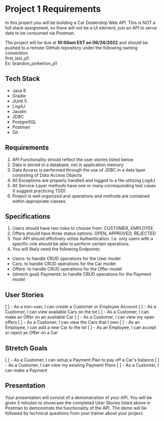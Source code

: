 # Project 1 Requirements

In this project you will be building a Car Dealership Web API. This is NOT a full stack assignment, so there will not be a UI element, just an API to serve data to be consumed via Postman.

The project will be due at **10:00am EST on 06/24/2022** and should be pushed to a remote GitHub repository under the following naming convention: 
<br> first_last_p1. 
<br> Ex: brandon_pinkerton_p1

## Tech Stack
- Java 8
- Gradle
- JUnit 5
- Log4J
- Javalin
- JDBC
- PostgreSQL
- Postman
- Git

## Requirements
1. API Functionality should reflect the user stories listed below
2. Data is stored in a database, not in application memory
3. Data Access is performed through the use of JDBC in a data layer consisting of Data Access Objects
4. All Exceptions are properly handled and logged to a file utilizing Log4J
5. All Service-Layer methods have one or many corresponding test cases (I suggest practicing TDD)
6. Project is well organized and operations and methods are contained within appropriate classes.

## Specifications
1. Users should have two roles to choose from: CUSTOMER, EMPLOYEE
2. Offers should have three status options: OPEN, APPROVED, REJECTED
3. Your API should effictively utilize Authentication. I.e. only users with a specific role should be able to perform certain operations.
4. You will likely need the following Endpoints:
- Users: to handle CRUD operations for the User model
- Cars: to handle CRUD operations for the Car model
- Offers: to handle CRUD operations for the Offer model
- (stretch goal) Payments: to handle CRUD operations for the Payment model

## User Stories
[ ] - As a non-user, I can create a Customer or Employee Account
[ ] - As a Customer, I can view available Cars on the lot
[ ] - As a Customer, I can make an Offer on an available Car
[ ] - As a Customer, I can view my open offers
[ ] - As a Customer, I can view the Cars that I own
[ ] - As an Employee, I can add a new Car to the lot
[ ] - As an Employee, I can accept or reject an Offer on a Car

## Stretch Goals
[ ] - As a Customer, I can setup a Payment Plan to pay off a Car's balance
[ ] - As a Customer, I can view my existing Payment Plans
[ ] - As a Customer, I can make a Payment

## Presentation
Your presentation will consist of a demonstration of your API. You will be given 5 minutes to showcase the completed User Stories listed above in Postman to demonstrate the functionality of the API. The demo will be followed by technical questions from your trainer about your project.
